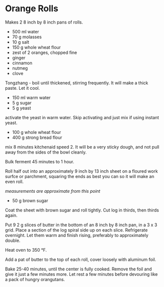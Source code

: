 # Orange Rolls

Makes 2 8 inch by 8 inch pans of rolls.

- 500 ml water
- 70 g molasses
- 10 g salt
- 150 g whole wheat flour
- zest of 2 oranges, chopped fine
- ginger
- cinnamon
- nutmeg
- clove

Tongzhang - boil until thickened, stirring frequently. It will make a thick paste. Let it cool.

- 150 ml warm water
- 5 g sugar
- 5 g yeast

activate the yeast in warm water. Skip activating and just mix if using instant yeast.

- 100 g whole wheat flour
- 400 g strong bread flour

mix 8 minutes kitchenaid speed 2. It will be a very sticky dough, and not pull away from the sides of the bowl cleanly. 

Bulk ferment 45 minutes to 1 hour.

Roll half out into an approximately 9 inch by 13 inch sheet on a floured work surfce or parchment, squaring the ends as best you can so it will make an even roll.

_measurements are approximate from this point_

- 50 g brown sugar

Coat the sheet with brown sugar and roll tightly. Cut log in thirds, then thirds again. 

Put 9 2 g slices of butter in the bottom of an 8 inch by 8 inch pan, in a 3 x 3 grid. Place a section of the log spiral side up on each slice. Refrigerate overnight. Let them warm and finish rising, preferably to approximately double. 

Heat oven to 350 °F. 

Add a pat of butter to the top of each roll, cover loosely with aluminum foil. 

Bake 25-40 minutes, until the center is fully cooked. Remove the foil and give it just a few minutes more. Let rest a few minutes before devouring like a pack of hungry orangutans.



